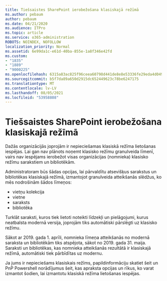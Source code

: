 ```yaml
---
title: Tiešsaistes SharePoint ierobežošana klasiskajā režīmā
ms.author: pebaum
author: pebaum
ms.date: 04/21/2020
ms.audience: ITPro
ms.topic: article
ms.service: o365-administration
ROBOTS: NOINDEX, NOFOLLOW
localization_priority: Normal
ms.assetid: 6e99da1c-e61d-40ba-855e-1a8f346e42fd
ms.custom:
- "1835"
- "1889"
- "9000225"
ms.openlocfilehash: 6315a83ac825f96ceea60798d441de8e8e53336fe29eda4d0491dd8a6a43b352
ms.sourcegitcommit: b5f7da89a650d2915dc652449623c78be6247175
ms.translationtype: MT
ms.contentlocale: lv-LV
ms.lasthandoff: 08/05/2021
ms.locfileid: "53958808"
---
```

# <a name="restrict-sharepoint-online-to-classic-mode"></a>Tiešsaistes SharePoint ierobežošana klasiskajā režīmā

Dažās organizācijās joprojām ir nepieciešamas klasiskā režīma lietošanas iespējas. Lai gan nav plānots noņemt klasisko režīmu granulveida līmenī, vairs nav iespējams ierobežot visas organizācijas (nomnieka) klasisko režīmu sarakstiem un bibliotēkām.

Administratoram būs šādas opcijas, lai pārvaldītu atsevišķus sarakstus un bibliotēkas klasiskajā režīmā, izmantojot granulveida atteikšanās slēdžus, ko mēs nodrošinām šādos līmeņos:

- vietņu kolekcija
- vietne
- saraksts
- bibliotēka

Turklāt saraksti, kuros tiek lietoti noteikti līdzekļi un pielāgojumi, kurus neatbalsta modernā versija, joprojām tiks automātiski pārslēgti uz klasisko režīmu.

Sākot ar 2019. gada 1. aprīli, nomnieka līmeņa atteikšanās no modernā saraksta un bibliotēkām tiks atspējota, sākot no 2019. gada 31. maija.  Saraksti un bibliotēkas, kas nomnieka atteikšanās rezultātā ir klasiskajā režīmā, automātiski tiek pārbīdītas uz modernu.

Ja jums ir nepieciešams klasiskais režīms, papildinformāciju [](https://docs.microsoft.com/sharepoint/dev/transform/modernize-userinterface-lists-and-libraries-optout) skatiet šeit un PnP Powershell norādījumus šeit, kas apraksta opcijas un rīkus, ko varat izmantot šodien, lai izmantotu klasiskā režīma lietošanas iespējas. [](https://techcommunity.microsoft.com/t5/Microsoft-SharePoint-Blog/Delivering-SharePoint-modern-experiences/ba-p/315023)
